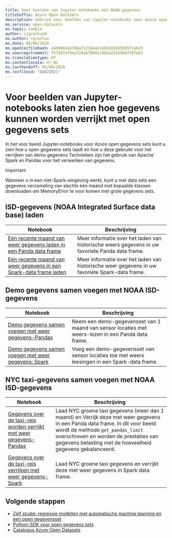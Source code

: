 ```yaml
---
title: Voor beelden van Jupyter-notebooks met NOAA-gegevens
titleSuffix: Azure Open Datasets
description: Gebruik voor beelden van Jupyter-notebooks voor Azure open-gegevens sets voor meer informatie over het laden van open gegevens sets en het gebruik ervan om voorbeeld gegevens te verrijken. Technieken zijn het gebruik van Spark en Pandas voor het verwerken van gegevens.
ms.service: open-datasets
ms.topic: sample
author: cjgronlund
ms.author: cgronlun
ms.date: 05/06/2020
ms.openlocfilehash: e4d9003a6786af1218e4e1b85d1bd93b65f1abe5
ms.sourcegitcommit: f57297af0ea729ab76081c98da2243d6b1f6fa63
ms.translationtype: HT
ms.contentlocale: nl-NL
ms.lasthandoff: 05/06/2020
ms.locfileid: "82872021"
---
```

# <a name="example-jupyter-notebooks-show-how-to-enrich-data-with-open-datasets"></a>Voor beelden van Jupyter-notebooks laten zien hoe gegevens kunnen worden verrijkt met open gegevens sets 
In het voor beeld Jupyter-notebooks voor Azure open gegevens sets kunt u zien hoe u open gegevens sets laadt en hoe u deze gebruikt voor het verrijken van demo gegevens Technieken zijn het gebruik van Apache Spark en Pandas voor het verwerken van gegevens.

>[!IMPORTANT]
>Wanneer u in een niet-Spark-omgeving werkt, kunt u met data sets een gegevens verzameling van slechts één maand met bepaalde klassen downloaden om MemoryError te voor komen met grote gegevens sets.

## <a name="load-noaa-integrated-surface-database-isd-data"></a>ISD-gegevens (NOAA Integrated Surface data base) laden 
|Notebook        | Beschrijving                                    |
|----------------|------------------------------------------------|
|[Eén recente maand van weer gegevens laden in een Panda data frame](https://github.com/Azure/OpenDatasetsNotebooks/blob/master/tutorials/data-access/02-weather-to-pandas-dataframe.ipynb) | Meer informatie over het laden van historische weers gegevens in uw favoriete Panda data frame. |
|[Eén recente maand van weer gegevens in een Spark-data frame laden](https://github.com/Azure/OpenDatasetsNotebooks/blob/master/tutorials/data-access/01-weather-to-spark-dataframe.ipynb) | Meer informatie over het laden van historische weer gegevens in uw favoriete Spark-data frame.  |

## <a name="join-demo-data-with-noaa-isd-data"></a>Demo gegevens samen voegen met NOAA ISD-gegevens 
|Notebook        | Beschrijving                                    |
|----------------|------------------------------------------------|
|[Demo gegevens samen voegen met weer gegevens-Pandas](https://github.com/Azure/OpenDatasetsNotebooks/blob/master/tutorials/data-join/02-weather-join-in-pandas.ipynb) | Neem een demo-gegevensset van 1 maand van sensor locaties met weers-lezen in een Panda data frame.  |
|[Demo gegevens samen voegen met weer gegevens: Spark](https://github.com/Azure/OpenDatasetsNotebooks/blob/master/tutorials/data-join/01-weather-join-in-spark.ipynb) | Voeg een demo-gegevensset van sensor locaties toe met weers leesingen in een Spark-data frame. |

## <a name="join-nyc-taxi-data-with-noaa-isd-data"></a>NYC taxi-gegevens samen voegen met NOAA ISD-gegevens 
|Notebook        | Beschrijving                                    |
|----------------|------------------------------------------------|
|[Gegevens over de taxi-reis worden verrijkt met weer gegevens-Pandas](https://github.com/Azure/OpenDatasetsNotebooks/blob/master/tutorials/data-join/04-nyc-taxi-join-weather-in-pandas.ipynb) | Laad NYC groene taxi gegevens (meer dan 1 maand) en Verrijk deze met weer gegevens in een Panda data frame. In dit voor beeld wordt de methode `get_pandas_limit` overschreven en worden de prestaties van gegevens belasting met de hoeveelheid gegevens gebalanceerd.|
|[Gegevens over de taxi-reis verrijken met weer gegevens-Spark](https://github.com/Azure/OpenDatasetsNotebooks/blob/master/tutorials/data-join/03-nyc-taxi-join-weather-in-spark.ipynb) | Laad NYC groene taxi gegevens en verrijkt deze met weer gegevens in Spark data frame.  |

## <a name="next-steps"></a>Volgende stappen

* [Zelf studie: regressie modellen met automatische machine learning en een open gegevensset](/azure/machine-learning/service/tutorial-auto-train-models?context=azure/open-datasets/context/open-datasets-context)
* [Python-SDK voor open gegevens sets](/python/api/azureml-opendatasets/azureml.opendatasets?view=azure-ml-py)
* [Catalogus Azure Open Datasets](https://azure.microsoft.com/services/open-datasets/catalog/)
